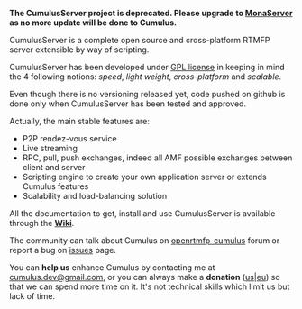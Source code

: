 **The CumulusServer project is deprecated. Please upgrade to  [MonaServer](https://github.com/MonaSolutions/MonaServer) as no more update will be done to Cumulus.**


CumulusServer is a complete open source and cross-platform RTMFP server extensible by way of scripting.

CumulusServer has been developed under [GPL license] in keeping in mind the 4 following notions: *speed*, *light weight*, *cross-platform* and *scalable*.

Even though there is no versioning released yet, code pushed on github is done only when CumulusServer has been tested and approved.

Actually, the main stable features are:

- P2P rendez-vous service
- Live streaming
- RPC, pull, push exchanges, indeed all AMF possible exchanges between client and server
- Scripting engine to create your own application server or extends Cumulus features
- Scalability and load-balancing solution

All the documentation to get, install and use CumulusServer is available through the **[Wiki]**.

The community can talk about Cumulus on [openrtmfp-cumulus](http://groups.google.com/group/openrtmfp-cumulus) forum or report a bug on [issues](https://github.com/OpenRTMFP/Cumulus/issues) page.

You can **help us** enhance Cumulus by contacting me at cumulus.dev@gmail.com, or you can always make a **donation** ([us]|[eu]) so that we can spend more time on it. It's not technical skills which limit us but lack of time.


[Wiki]: https://github.com/OpenRTMFP/Cumulus/wiki/_pages "Cumulus Wiki"
[GPL license]: http://www.gnu.org/licenses/ "www.gnu.org/licenses"
[us]: https://www.paypal.com/cgi-bin/webscr?cmd=_s-xclick&hosted_button_id=M24B32EH2GV3A "Donation US"
[eu]: https://www.paypal.com/cgi-bin/webscr?cmd=_s-xclick&hosted_button_id=QPWT9V67YWSGG "Donation EU"
